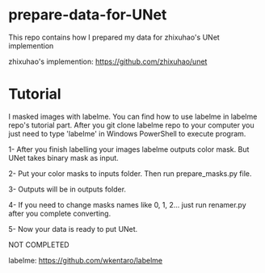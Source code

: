 # prepare-data-for-UNet
This repo contains how I prepared my data for zhixuhao's UNet implemention

zhixuhao's implemention: https://github.com/zhixuhao/unet

# Tutorial
I masked images with labelme. You can find how to use labelme in labelme repo's tutorial part.
After you git clone labelme repo to your computer you just need to type 'labelme' in Windows PowerShell to execute program.

1- After you finish labelling your images labelme outputs color mask. But UNet takes binary mask as input.

2- Put your color masks to inputs folder. Then run prepare_masks.py file.

3- Outputs will be in outputs folder.

4- If you need to change masks names like 0, 1, 2... just run renamer.py after you complete converting.

5- Now your data is ready to put UNet.

NOT COMPLETED

labelme: https://github.com/wkentaro/labelme
